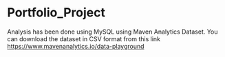 # Portfolio_Project
Analysis has been done using MySQL using Maven Analytics Dataset.
You can download the dataset in CSV format from this link https://www.mavenanalytics.io/data-playground
